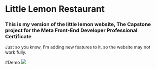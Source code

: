 # Little Lemon Restaurant
### This is my version of the little lemon website, The Capstone project for the Meta Front-End Developer Professional Certificate

Just so you know, I'm adding new features to it, so the website may not work fully. 

#Demo
![](https://lil-lemon-coffeholice-version.netlify.app/)
